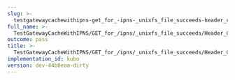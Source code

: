 ```yaml
---
slug: >-
  testgatewaycachewithipns-get_for_-ipns-_unixfs_file_succeeds-header_cache-control
full_name: >-
  TestGatewayCacheWithIPNS/GET_for_/ipns/_unixfs_file_succeeds/Header_Cache-Control
outcome: pass
title: >-
  TestGatewayCacheWithIPNS/GET_for_/ipns/_unixfs_file_succeeds/Header_Cache-Control
implementation_id: kubo
version: dev-44b0eaa-dirty
---
```


